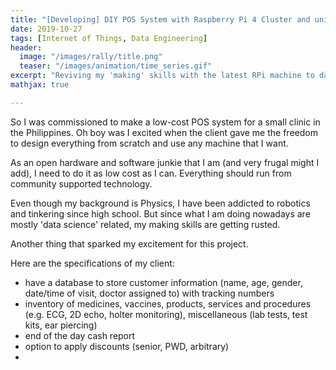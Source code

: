 ```yaml
---
title: "[Developing] DIY POS System with Raspberry Pi 4 Cluster and uniCenta"
date: 2019-10-27
tags: [Internet of Things, Data Engineering]
header:
  image: "/images/rally/title.png"
  teaser: "/images/animation/time_series.gif"
excerpt: "Reviving my 'making' skills with the latest RPi machine to date in a do-it-yourself point-of-sale system."
mathjax: true

---
```

<div id="fb-root"></div>
<script async defer src="https://connect.facebook.net/en_US/sdk.js#xfbml=1&version=v3.2"></script>

So I was commissioned to make a low-cost POS system for a small clinic in the Philippines. Oh boy was I excited when the client gave me the freedom to design everything from scratch and use any machine that I want.

As an open hardware and software junkie that I am (and very frugal might I add), I need to do it as low cost as I can. Everything should run from community supported technology.

Even though my background is Physics, I have been addicted to robotics and tinkering since high school. But since what I am doing nowadays are mostly 'data science' related, my making skills are getting rusted.

Another thing that sparked my excitement for this project.

Here are the specifications of my client:
+ have a database to store customer information (name, age, gender, date/time of visit, doctor assigned to) with tracking numbers
+ inventory of medicines, vaccines, products, services and procedures (e.g. ECG, 2D echo, holter monitoring), miscellaneous (lab tests, test kits, ear piercing)
+ end of the day cash report
+ option to apply discounts (senior, PWD, arbitrary)
+



<script async src="//pagead2.googlesyndication.com/pagead/js/adsbygoogle.js"></script>
<script>
  (adsbygoogle = window.adsbygoogle || []).push({
    google_ad_client: "ca-pub-6410209740119334",
    enable_page_level_ads: true
  });
</script>

<div class="fb-comments" data-href="https://albertyumol.github.io/" data-numposts="5"></div>
